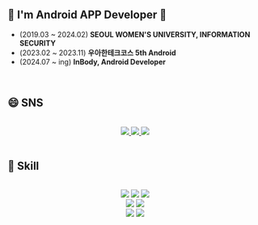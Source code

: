 ## 👋 I'm Android APP Developer 👋
* (2019.03 ~ 2024.02) **SEOUL WOMEN'S UNIVERSITY, INFORMATION SECURITY**
* (2023.02 ~ 2023.11) **우아한테크코스 5th Android**
* (2024.07 ~ ing) **InBody, Android Developer**
<br>

## 😄 SNS
<div align="center">
  <br>
  <a href="https://www.instagram.com/hyunji_12_3/" target="_blank">
    <img src="https://img.shields.io/badge/Instagram-E4405F?style=flat&logo=Instagram&logoColor=white"/>
  </a>  
  <a href="https://velog.io/@hyunji1203/" target="_blank">
    <img src="https://img.shields.io/badge/Velog-20C997?style=flat&logo=Velog&logoColor=white"/>
  </a>
  <a href="https://github.com/hyunji1203" target="_blank">
    <img src="https://img.shields.io/badge/GitHub-181717?style=flat&logo=GitHub&logoColor=white"/>
  </a>
</div>
<br>

## 🌱 Skill
<div align="center">
  <br>
  <img src="https://img.shields.io/badge/ANDROID-3DDC84?style=flat&logo=Android&logoColor=white"/>
  <img src="https://img.shields.io/badge/KOTLIN-7F52FF?style=flat&logo=Kotlin&logoColor=white"/>   
  <img src="https://img.shields.io/badge/C++-00599C?style=flat&logo=cplusplus&logoColor=white"/>

  <br>
  <img src="https://img.shields.io/badge/FIREBASE-FFCA28?style=flat&logo=Firebase&logoColor=white"/>
  <img src="https://img.shields.io/badge/SQLite-003B57?style=flat&logo=SQLite&logoColor=white"/>

  <br>
  <img src="https://img.shields.io/badge/Git-F05032?style=flat&logo=git&logoColor=white"/>
  <img src="https://img.shields.io/badge/GitHub-181717?style=flat&logo=github&logoColor=white"/>
</div>
<br><br>


<!--![My GitHub stats](https://github-readme-stats.vercel.app/api?username=hyunji1203&theme=dark&show_icons=true)
[![Top Langs](https://github-readme-stats.vercel.app/api/top-langs/?username=hyunji1203&layout=compact)](https://github.com/hyunji1203/github-readme-stats)<br>-->
<!--
**hyunji1203/hyunji1203** is a ✨ _special_ ✨ repository because its `README.md` (this file) appears on your GitHub profile.

Here are some ideas to get you started:

- 🔭 I’m currently working on ...
- 🌱 I’m currently learning ...
- 👯 I’m looking to collaborate on ...
- 🤔 I’m looking for help with ...
- 💬 Ask me about ...
- 📫 How to reach me: ...
- 😄 Pronouns: ...
- ⚡ Fun fact: ...
-->
